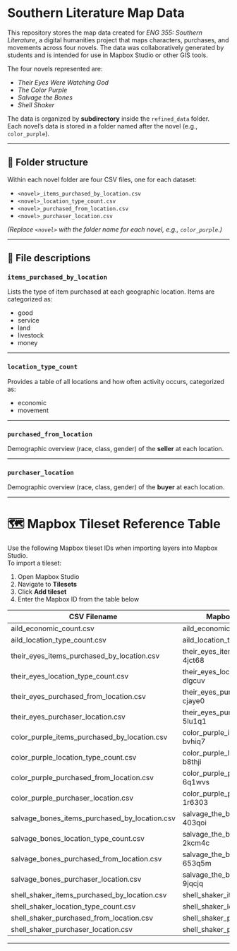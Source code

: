 # Southern Literature Map Data

This repository stores the map data created for *ENG 355: Southern Literature*, a digital humanities project that maps characters, purchases, and movements across four novels. The data was collaboratively generated by students and is intended for use in Mapbox Studio or other GIS tools.

The four novels represented are:

- *Their Eyes Were Watching God*
- *The Color Purple*
- *Salvage the Bones*
- *Shell Shaker*

The data is organized by **subdirectory** inside the `refined_data` folder.  
Each novel’s data is stored in a folder named after the novel (e.g., `color_purple`).

---

## 📂 Folder structure

Within each novel folder are four CSV files, one for each dataset:

- `<novel>_items_purchased_by_location.csv`
- `<novel>_location_type_count.csv`
- `<novel>_purchased_from_location.csv`
- `<novel>_purchaser_location.csv`

_(Replace `<novel>` with the folder name for each novel, e.g., `color_purple`.)_

---

## 📝 File descriptions

### `items_purchased_by_location`

Lists the type of item purchased at each geographic location. Items are categorized as:

- good
- service
- land
- livestock
- money

---

### `location_type_count`

Provides a table of all locations and how often activity occurs, categorized as:

- economic
- movement

---

### `purchased_from_location`

Demographic overview (race, class, gender) of the **seller** at each location.

---

### `purchaser_location`

Demographic overview (race, class, gender) of the **buyer** at each location.

---

# 🗺️ Mapbox Tileset Reference Table

Use the following Mapbox tileset IDs when importing layers into Mapbox Studio.  
To import a tileset:

1. Open Mapbox Studio
2. Navigate to **Tilesets**
3. Click **Add tileset**
4. Enter the Mapbox ID from the table below



| CSV Filename                              | Mapbox Layer Name               | Mapbox ID                          |
|------------------------------------------|--------------------------------|------------------------------------|
| aild_economic_count.csv                   | aild_economic_count-7ykpxd      | `burgerjh.ci8mwu3n`                |
| aild_location_type_count.csv              | aild_location_type_count-8hjvzr | `burgerjh.9eazvp9q`                |
| their_eyes_items_purchased_by_location.csv | their_eyes_items_purchased_by-4jct68 | `burgerjh.0yfcp5b6`         |
| their_eyes_location_type_count.csv        | their_eyes_location_type_coun-dlgcuv | `burgerjh.4e3g2fm2`          |
| their_eyes_purchased_from_location.csv    | their_eyes_purchased_from_loc-cjaye0 | `burgerjh.0dyfhlru`          |
| their_eyes_purchaser_location.csv         | their_eyes_purchaser_location-5lu1q1 | `burgerjh.5qhs3wn4`          |
| color_purple_items_purchased_by_location.csv | color_purple_items_purchased_-bvhiq7 | `burgerjh.19zeh070`        |
| color_purple_location_type_count.csv      | color_purple_location_type_co-b8thji | `burgerjh.ajzgbuiz`          |
| color_purple_purchased_from_location.csv  | color_purple_purchased_from_l-6q1wvs | `burgerjh.awjw9ty8`          |
| color_purple_purchaser_location.csv       | color_purple_purchaser_locati-1r6303 | `burgerjh.b38x1pvx`          |
| salvage_bones_items_purchased_by_location.csv | salvage_the_bones_items_purch-403qoi | `burgerjh.d86s9bva`        |
| salvage_bones_location_type_count.csv     | salvage_the_bones_location_ty-2kcm4c | `burgerjh.5nprtd1s`          |
| salvage_bones_purchased_from_location.csv | salvage_the_bones_purchased_f-653q5m | `burgerjh.3p4636ib`          |
| salvage_bones_purchaser_location.csv      | salvage_the_bones_purchaser_l-9jqcjq | `burgerjh.81rv5t56`          |
| shell_shaker_items_purchased_by_location.csv | shell_shaker_items_layer        | `yourusername.shell_shaker_items`   |
| shell_shaker_location_type_count.csv      | shell_shaker_location_count_layer | `yourusername.shell_shaker_loc_count` |
| shell_shaker_purchased_from_location.csv  | shell_shaker_purchased_from_layer | `yourusername.shell_shaker_seller`  |
| shell_shaker_purchaser_location.csv       | shell_shaker_purchaser_layer     | `yourusername.shell_shaker_purchaser` |

---


